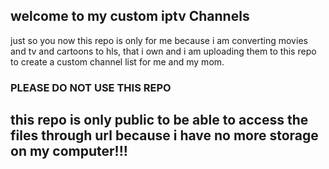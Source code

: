 ## welcome to my custom iptv Channels
just so you now this repo is only for me because i am converting movies and tv and cartoons to hls, that i own and i am uploading them to this repo to create a custom channel list for me and my mom.
### PLEASE DO NOT USE THIS REPO 
## this repo is only public to be able to access the files through url because i have no more storage on my computer!!!
